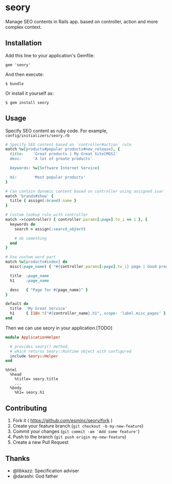 # seory

Manage SEO contents in Rails app. based on controller, action and more complex context.

## Installation

Add this line to your application's Gemfile:

    gem 'seory'

And then execute:

    $ bundle

Or install it yourself as:

    $ gem install seory

## Usage

Specify SEO content as ruby code.  For example, `config/initializers/seory.rb`

```ruby
# Specify SEO content based on `controller#action` rule
match %w[products#popular products#new_release], {
  title:    'Great products | My Great Site[MGS]'
  desc:     'A lot of greate products'

  keywords: %w[Software Internet Service]

  h1:       'Most popular products'
}

# Can contain dynamic content based on controller using assigned ivar
match 'brands#show' {
  title { assign(:brand).name }
}

# Custom lookup rule with controller
match ->(controller) { controller.params[:page].to_i == 1 }, {
  keywords do
    search = assign(:search_object)

    # do something
  end
}

# Use custom word part
match %w[products#index] do
  misc(:page_name) { "#{controller.params[:page].to_i} page | Good products") }

  title  :page_name
  h1     :page_name

  desc   { "Page for #{page_name}" }
}

default do
  title  'My Great Service'
  h1     { I18n.t("#{controller_name}.h1", scope: 'label.misc_pages' }
end
```

Then we can use seory in your application.[TODO]
```ruby
module ApplicationHelper

  # provides seory() method,
  # which returns Seory::Runtime object with configured
  include Seory::Helper
end
```

```haml
%html
  %head
    %title= seory.title
    ...
  %body
    %h1= seory.h1
```

## Contributing

1. Fork it ( https://github.com/esminc/seory/fork )
2. Create your feature branch (`git checkout -b my-new-feature`)
3. Commit your changes (`git commit -am 'Add some feature'`)
4. Push to the branch (`git push origin my-new-feature`)
5. Create a new Pull Request

## Thanks

- @libkazz: Specification adviser
- @darashi: God father

